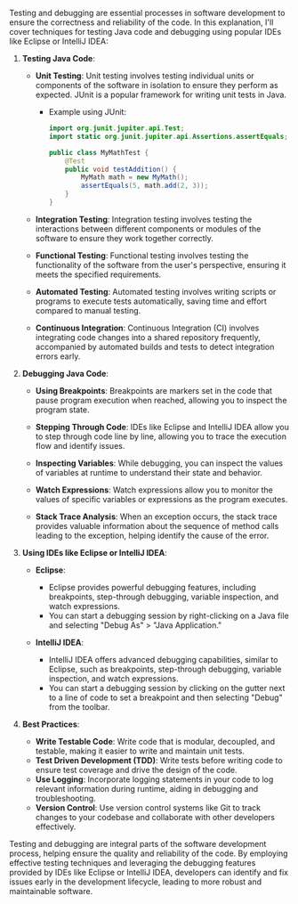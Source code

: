 Testing and debugging are essential processes in software development to ensure the correctness and reliability of the code. In this explanation, I'll cover techniques for testing Java code and debugging using popular IDEs like Eclipse or IntelliJ IDEA:

1. **Testing Java Code**:

   - **Unit Testing**: Unit testing involves testing individual units or components of the software in isolation to ensure they perform as expected. JUnit is a popular framework for writing unit tests in Java.

     - Example using JUnit:
       ```java
       import org.junit.jupiter.api.Test;
       import static org.junit.jupiter.api.Assertions.assertEquals;

       public class MyMathTest {
           @Test
           public void testAddition() {
               MyMath math = new MyMath();
               assertEquals(5, math.add(2, 3));
           }
       }
       ```

   - **Integration Testing**: Integration testing involves testing the interactions between different components or modules of the software to ensure they work together correctly.

   - **Functional Testing**: Functional testing involves testing the functionality of the software from the user's perspective, ensuring it meets the specified requirements.

   - **Automated Testing**: Automated testing involves writing scripts or programs to execute tests automatically, saving time and effort compared to manual testing.

   - **Continuous Integration**: Continuous Integration (CI) involves integrating code changes into a shared repository frequently, accompanied by automated builds and tests to detect integration errors early.

2. **Debugging Java Code**:

   - **Using Breakpoints**: Breakpoints are markers set in the code that pause program execution when reached, allowing you to inspect the program state.

   - **Stepping Through Code**: IDEs like Eclipse and IntelliJ IDEA allow you to step through code line by line, allowing you to trace the execution flow and identify issues.

   - **Inspecting Variables**: While debugging, you can inspect the values of variables at runtime to understand their state and behavior.

   - **Watch Expressions**: Watch expressions allow you to monitor the values of specific variables or expressions as the program executes.

   - **Stack Trace Analysis**: When an exception occurs, the stack trace provides valuable information about the sequence of method calls leading to the exception, helping identify the cause of the error.

3. **Using IDEs like Eclipse or IntelliJ IDEA**:

   - **Eclipse**:
     - Eclipse provides powerful debugging features, including breakpoints, step-through debugging, variable inspection, and watch expressions.
     - You can start a debugging session by right-clicking on a Java file and selecting "Debug As" > "Java Application."

   - **IntelliJ IDEA**:
     - IntelliJ IDEA offers advanced debugging capabilities, similar to Eclipse, such as breakpoints, step-through debugging, variable inspection, and watch expressions.
     - You can start a debugging session by clicking on the gutter next to a line of code to set a breakpoint and then selecting "Debug" from the toolbar.

4. **Best Practices**:

   - **Write Testable Code**: Write code that is modular, decoupled, and testable, making it easier to write and maintain unit tests.
   - **Test Driven Development (TDD)**: Write tests before writing code to ensure test coverage and drive the design of the code.
   - **Use Logging**: Incorporate logging statements in your code to log relevant information during runtime, aiding in debugging and troubleshooting.
   - **Version Control**: Use version control systems like Git to track changes to your codebase and collaborate with other developers effectively.

Testing and debugging are integral parts of the software development process, helping ensure the quality and reliability of the code. By employing effective testing techniques and leveraging the debugging features provided by IDEs like Eclipse or IntelliJ IDEA, developers can identify and fix issues early in the development lifecycle, leading to more robust and maintainable software.
